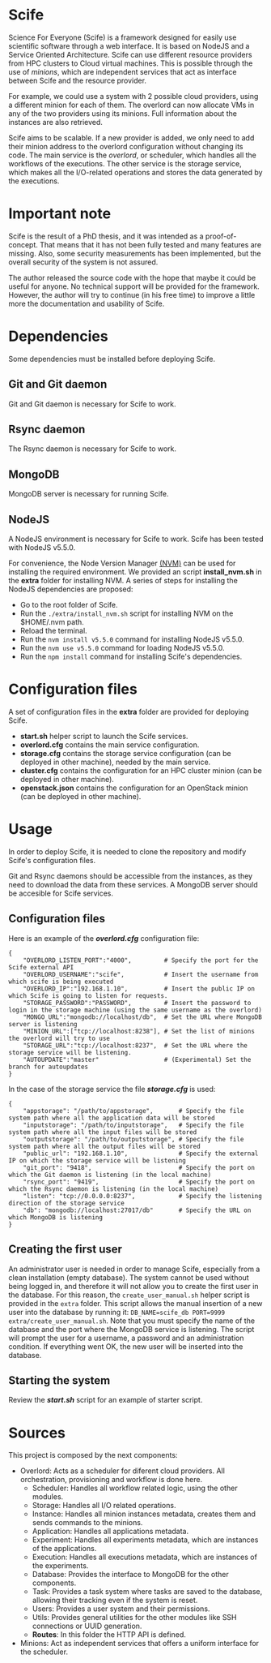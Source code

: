 # Scife #

Science For Everyone (Scife) is a framework designed for easily use scientific software through a web interface.
It is based on NodeJS and a Service Oriented Architecture.
Scife can use different resource providers from HPC clusters to Cloud virtual machines.
This is possible through the use of *minions*,
which are independent services that act as interface between Scife and the resource provider.

For example,
we could use a system with 2 possible cloud providers,
using a different minion for each of them.
The overlord can now allocate VMs in any of the two providers using its minions.
Full information about the instances are also retrieved.

Scife aims to be scalable.
If a new provider is added, we only need to add their minion address to the overlord configuration without changing its code.
The main service is the *overlord*, or scheduler,
which handles all the workflows of the executions.
The other service is the storage service,
which makes all the I/O-related operations and stores the data generated by the executions.

# Important note #

Scife is the result of a PhD thesis, and it was intended as a proof-of-concept.
That means that it has not been fully tested and many features are missing.
Also, some security measurements has been implemented, but the overall security of the system is not assured.

The author released the source code with the hope that maybe it could be useful for anyone.
No technical support will be provided for the framework.
However, the author will try to continue (in his free time) to improve a little more the documentation and usability of Scife.

# Dependencies #

Some dependencies must be installed before deploying Scife.

## Git and Git daemon ##

Git and Git daemon is necessary for Scife to work.

## Rsync daemon ##

The Rsync daemon is necessary for Scife to work.

## MongoDB ##

MongoDB server is necessary for running Scife.

## NodeJS ##
A NodeJS environment is necessary for Scife to work.
Scife has been tested with NodeJS v5.5.0.

For convenience, the Node Version Manager [(NVM)](https://github.com/nvm-sh/nvm) can be used for installing the required environment.
We provided an script **install_nvm.sh** in the **extra** folder for installing NVM.
A series of steps for installing the NodeJS dependencies are proposed:
* Go to the root folder of Scife.
* Run the `./extra/install_nvm.sh` script for installing NVM on the $HOME/.nvm path.
* Reload the terminal.
* Run the `nvm install v5.5.0` command for installing NodeJS v5.5.0.
* Run the `nvm use v5.5.0` command for loading NodeJS v5.5.0.
* Run the `npm install` command for installing Scife's dependencies.

# Configuration files #

A set of configuration files in the **extra** folder are provided for deploying Scife.

* **start.sh** helper script to launch the Scife services.
* **overlord.cfg** contains the main service configuration.
* **storage.cfg** contains the storage service configuration (can be deployed in other machine), needed by the main service.
* **cluster.cfg** contains the configuration for an HPC cluster minion (can be deployed in other machine).
* **openstack.json** contains the configuration for an OpenStack minion (can be deployed in other machine).

# Usage #

In order to deploy Scife, it is needed to clone the repository and modify Scife's configuration files.

Git and Rsync daemons should be accessible from the instances, as they need to download the data from these services.
A MongoDB server should be accesible for Scife services.

## Configuration files ##

Here is an example of the ***overlord.cfg*** configuration file:
```
{
    "OVERLORD_LISTEN_PORT":"4000",         # Specify the port for the Scife external API
    "OVERLORD_USERNAME":"scife",           # Insert the username from which scife is being executed
    "OVERLORD_IP":"192.168.1.10",          # Insert the public IP on which Scife is going to listen for requests.
    "STORAGE_PASSWORD":"PASSWORD",         # Insert the password to login in the storage machine (using the same username as the overlord)
    "MONGO_URL":"mongodb://localhost/db",  # Set the URL where MongoDB server is listening
    "MINION_URL":["tcp://localhost:8238"], # Set the list of minions the overlord will try to use
    "STORAGE_URL":"tcp://localhost:8237",  # Set the URL where the storage service will be listening.
    "AUTOUPDATE":"master"                  # (Experimental) Set the branch for autoupdates
}
```

In the case of the storage service the file ***storage.cfg*** is used:
```
{
    "appstorage": "/path/to/appstorage",       # Specify the file system path where all the application data will be stored
	"inputstorage": "/path/to/inputstorage",   # Specify the file system path where all the input files will be stored
	"outputstorage": "/path/to/outputstorage", # Specify the file system path where all the output files will be stored
	"public_url": "192.168.1.10",              # Specify the external IP on which the storage service will be listening
	"git_port": "9418",                        # Specify the port on which the Git daemon is listening (in the local machine)
	"rsync_port": "9419",                      # Specify the port on which the Rsync daemon is listening (in the local machine)
	"listen": "tcp://0.0.0.0:8237",            # Specify the listening direction of the storage service
	"db": "mongodb://localhost:27017/db"       # Specify the URL on which MongoDB is listening
}
```

## Creating the first user ##

An administrator user is needed in order to manage Scife, especially from a clean installation (empty database).
The system cannot be used without being logged in, and therefore it will not allow you to create the first user in the database.
For this reason, the `create_user_manual.sh` helper script is provided in the `extra` folder.
This script allows the manual insertion of a new user into the database by running it: `DB_NAME=scife_db PORT=9999 extra/create_user_manual.sh`.
Note that you must specify the name of the database and the port where the MongoDB service is listening.
The script will prompt the user for a username, a password and an administration condition.
If everything went OK, the new user will be inserted into the database.

## Starting the system ##

Review the ***start.sh*** script for an example of starter script.

# Sources #
This project is composed by the next components:

* Overlord: Acts as a scheduler for diferent cloud providers. All orchestration, provisioning and workflow is done here.
    * Scheduler: Handles all workflow related logic, using the other modules.
    * Storage: Handles all I/O related operations.
    * Instance: Handles all minion instances metadata, creates them and sends commands to the minions.
    * Application: Handles all applications metadata.
    * Experiment: Handles all experiments metadata, which are instances of the applications.
    * Execution: Handles all executions metadata, which are instances of the experiments.
    * Database: Provides the interface to MongoDB for the other components.
    * Task: Provides a task system where tasks are saved to the database, allowing their tracking even if the system is reset.
    * Users: Provides a user system and their permissions.
    * Utils: Provides general utilities for the other modules like SSH connections or UUID generation.
    * **Routes**: In this folder the HTTP API is defined.
* Minions: Act as independent services that offers a uniform interface for the scheduler.
